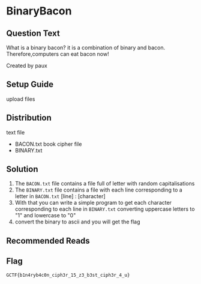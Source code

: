 # BinaryBacon

## Question Text

What is a binary bacon?
it is a combination of binary and bacon. Therefore,computers can eat bacon now!

Created by paux

## Setup Guide
upload files

## Distribution
text file
- BACON.txt
book cipher file
- BINARY.txt

## Solution
1.  The `BACON.txt` file contains a file full of letter with random capitalisations
2.  The `BINARY.txt` file contains a file with each line corresponding to a letter in `BACON.txt`   [line] : [character]
3.  With that you can write a simple program to get each character corresponding to each line in `BINARY.txt` converting uppercase letters to "1" and lowercase to "0"
4.  convert the binary to ascii and you will get the flag

## Recommended Reads

## Flag
`GCTF{b1n4ryb4c0n_ciph3r_15_z3_b3st_ciph3r_4_u}`